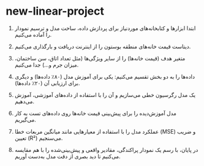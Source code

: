 # new-linear-project





1. ابتدا ابزارها و کتابخانه‌های موردنیاز برای پردازش داده، ساخت مدل و ترسیم نمودار را آماده می‌کنیم.


2. دیتاست قیمت خانه‌های منطقه بوستون را از اینترنت دریافت و بارگذاری می‌کنیم.


3. متغیر هدف (قیمت خانه‌ها) را از سایر ویژگی‌ها (مثل تعداد اتاق، سن ساختمان، میزان جرم و...) جدا می‌کنیم.


4. داده‌ها را به دو بخش تقسیم می‌کنیم: یکی برای آموزش مدل (۸۰٪ داده‌ها) و دیگری برای ارزیابی آن (۲۰٪ داده‌ها).


5. یک مدل رگرسیون خطی می‌سازیم و آن را با استفاده از داده‌های آموزشی، آموزش می‌دهیم.


6. مدل آموزش‌دیده را برای پیش‌بینی قیمت خانه‌ها روی داده‌های تست به کار می‌گیریم.


7. عملکرد مدل را با استفاده از معیارهایی مانند میانگین مربعات خطا (MSE) و ضریب تعیین (R²) می‌سنجیم.


8. در پایان، با رسم یک نمودار پراکندگی، مقادیر واقعی و پیش‌بینی‌شده را با هم مقایسه می‌کنیم تا دید بصری از دقت مدل به‌دست آوریم.




